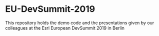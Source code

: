 # EU-DevSummit-2019
This repository holds the demo code and the presentations given by our colleagues at the Esri European DevSummit 2019 in Berlin
